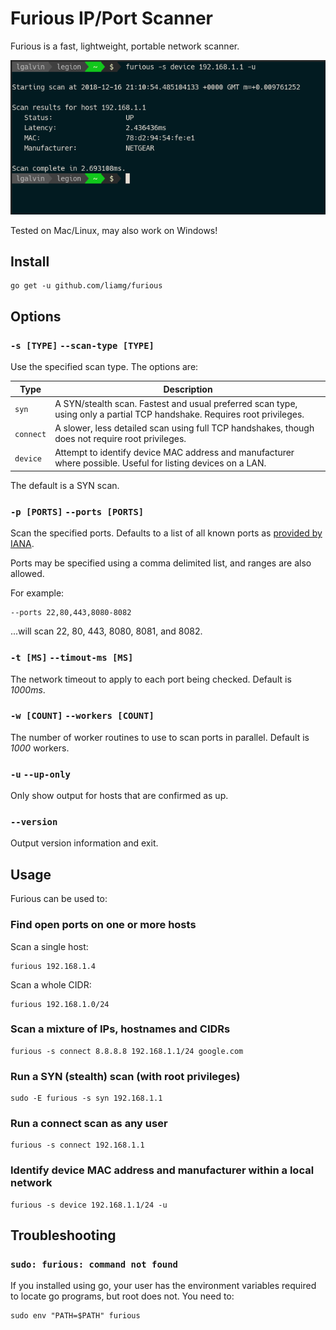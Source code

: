 # Furious IP/Port Scanner

Furious is a fast, lightweight, portable network scanner.

![Screenshot](./screenshot.png)

Tested on Mac/Linux, may also work on Windows!

## Install

```
go get -u github.com/liamg/furious
```

## Options

### `-s [TYPE]` `--scan-type [TYPE]`

Use the specified scan type. The options are:

| Type       | Description |
|------------|-------------|
| `syn`      | A SYN/stealth scan. Fastest and usual preferred scan type, using only a partial TCP handshake. Requires root privileges.
| `connect`  | A slower, less detailed scan using full TCP handshakes, though does not require root privileges. 
| `device`   | Attempt to identify device MAC address and manufacturer where possible. Useful for listing devices on a LAN.

The default is a SYN scan.

### `-p [PORTS]` `--ports [PORTS]`

Scan the specified ports. Defaults to a list of all known ports as [provided by IANA](https://www.iana.org/assignments/service-names-port-numbers/service-names-port-numbers.xhtml).

Ports may be specified using a comma delimited list, and ranges are also allowed.

For example:

```
--ports 22,80,443,8080-8082
```

...will scan 22, 80, 443, 8080, 8081, and 8082.

### `-t [MS]` `--timout-ms [MS]`

The network timeout to apply to each port being checked. Default is *1000ms*.

### `-w [COUNT]` `--workers [COUNT]`

The number of worker routines to use to scan ports in parallel. Default is *1000* workers.

### `-u` `--up-only`

Only show output for hosts that are confirmed as up.

### `--version`

Output version information and exit.

## Usage

Furious can be used to:

### Find open ports on one or more hosts

Scan a single host:
```
furious 192.168.1.4 
```

Scan a whole CIDR:
```
furious 192.168.1.0/24 
```

### Scan a mixture of IPs, hostnames and CIDRs

```
furious -s connect 8.8.8.8 192.168.1.1/24 google.com
```

### Run a SYN (stealth) scan (with root privileges)

```
sudo -E furious -s syn 192.168.1.1
```

### Run a connect scan as any user

```
furious -s connect 192.168.1.1
```

### Identify device MAC address and manufacturer within a local network

```
furious -s device 192.168.1.1/24 -u
```

## Troubleshooting

### `sudo: furious: command not found`

If you installed using go, your user has the environment variables required to locate go programs, but root does not. You need to:

```
sudo env "PATH=$PATH" furious
```